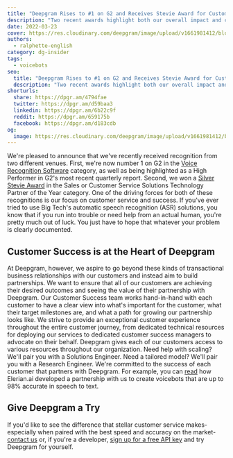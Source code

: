 ```yaml
---
title: "Deepgram Rises to #1 on G2 and Receives Stevie Award for Customer Service"
description: "Two recent awards highlight both our overall impact and commitment to customer success. Read on to learn more."
date: 2022-03-23
cover: https://res.cloudinary.com/deepgram/image/upload/v1661981412/blog/deepgram-g2-customer-service/DG-rises-to-1-G2-and-Stevie-thumb-554x220%402x.png
authors:
  - ralphette-english
category: dg-insider
tags:
  - voicebots
seo:
  title: "Deepgram Rises to #1 on G2 and Receives Stevie Award for Customer Service"
  description: "Two recent awards highlight both our overall impact and commitment to customer success. Read on to learn more."
shorturls:
  share: https://dpgr.am/4794fae
  twitter: https://dpgr.am/d59baa3
  linkedin: https://dpgr.am/6b22c9f
  reddit: https://dpgr.am/659175b
  facebook: https://dpgr.am/d183cdb
og:
  image: https://res.cloudinary.com/deepgram/image/upload/v1661981412/blog/deepgram-g2-customer-service/DG-rises-to-1-G2-and-Stevie-thumb-554x220%402x.png
---
```


We're pleased to announce that we've recently received recognition from two different venues. First, we're now number 1 on G2 in the [Voice Recognition Software](https://www.g2.com/categories/voice-recognition?tab=highest_rated) category, as well as being highlighted as a High Performer in G2's most recent quarterly report. Second, we won a [Silver Stevie Award](https://stevieawards.com/sales/2022-stevie-award-winners#Provider) in the Sales or Customer Service Solutions Technology Partner of the Year category. One of the driving forces for both of these recognitions is our focus on customer service and success. If you've ever tried to use Big Tech's automatic speech recognition (ASR) solutions, you know that if you run into trouble or need help from an actual human, you're pretty much out of luck. You just have to hope that whatever your problem is clearly documented.

## Customer Success is at the Heart of Deepgram

At Deepgram, however, we aspire to go beyond these kinds of transactional business relationships with our customers and instead aim to build partnerships. We want to ensure that all of our customers are achieving their desired outcomes and seeing the value of their partnership with Deepgram. Our Customer Success team works hand-in-hand with each customer to have a clear view into what's important for the customer, what their target milestones are, and what a path for growing our partnership looks like. We strive to provide an exceptional customer experience throughout the entire customer journey, from dedicated technical resources for deploying our services to dedicated customer success managers to advocate on their behalf. Deepgram gives each of our customers access to various resources throughout our organization. Need help with scaling? We'll pair you with a Solutions Engineer. Need a tailored model? We'll pair you with a Research Engineer. We're committed to the success of each customer that partners with Deepgram. For example, you can [read](https://deepgram.com/case-study-elerian-ai/) how Elerian.ai developed a partnership with us to create voicebots that are up to 98% accurate in speech to text.

<WhitepaperPromo whitepaper="latest"></WhitepaperPromo>



## Give Deepgram a Try

If you'd like to see the difference that stellar customer service makes-especially when paired with the best speed and accuracy on the market-[contact us](https://deepgram.com/contact-us/) or, if you're a developer, [sign up for a free API key](https://console.deepgram.com/) and try Deepgram for yourself.

